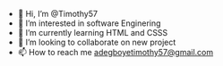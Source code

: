 - 👋 Hi, I’m @Timothy57
- 👀 I’m interested in software Enginering
- 🌱 I’m currently learning HTML and CSSS
- 💞️ I’m looking to collaborate on new project
- 📫 How to reach me adegboyetimothy57@gmail.com

<!---
Timothy57/Timothy57 is a ✨ special ✨ repository because its `README.md` (this file) appears on your GitHub profile.
You can click the Preview link to take a look at your changes.
--->
